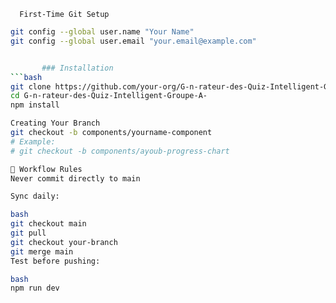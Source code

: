       First-Time Git Setup
```bash    
git config --global user.name "Your Name"
git config --global user.email "your.email@example.com"


       ### Installation
```bash
git clone https://github.com/your-org/G-n-rateur-des-Quiz-Intelligent-Groupe-A-.git
cd G-n-rateur-des-Quiz-Intelligent-Groupe-A-
npm install

Creating Your Branch
git checkout -b components/yourname-component
# Example:
# git checkout -b components/ayoub-progress-chart

🚦 Workflow Rules
Never commit directly to main

Sync daily:

bash
git checkout main
git pull
git checkout your-branch
git merge main
Test before pushing:

bash
npm run dev
